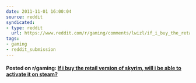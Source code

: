 ```yaml
---
date: 2011-11-01 16:00:04
source: reddit
syndicated:
- type: reddit
  url: https://www.reddit.com/r/gaming/comments/lwizl/if_i_buy_the_retail_version_of_skyrim_will_i_be/
tags:
- gaming
- reddit_submission
---
```


#### Posted on r/gaming: [If i buy the retail version of skyrim, will i be able to activate it on steam?](https://reddit.com/r/gaming/comments/lwizl/if_i_buy_the_retail_version_of_skyrim_will_i_be/)